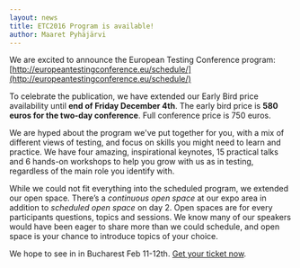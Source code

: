 ```yaml
---
layout: news
title: ETC2016 Program is available!
author: Maaret Pyhäjärvi
---
```


We are excited to announce the European Testing Conference program: [http://europeantestingconference.eu/schedule/](http://europeantestingconference.eu/schedule/)

To celebrate the publication, we have extended our Early Bird price availability until **end of Friday December 4th**. The early bird price is **580 euros for the two-day conference**. Full conference price is 750 euros.

We are hyped about the program we've put together for you, with a mix of different views of testing, and focus on skills you might need to learn and practice. We have four amazing, inspirational keynotes, 15 practical talks and 6 hands-on workshops to help you grow with us as in testing, regardless of the main role you identify with.

While we could not fit everything into the scheduled program, we extended our open space. There’s a *continuous open space* at our expo area in addition to *scheduled open space* on day 2. Open spaces are for every participants questions, topics and sessions.  We know many of our speakers would have been eager to share more than we could schedule, and open space is your chance to introduce topics of your choice.

We hope to see in in Bucharest Feb 11-12th. [Get your ticket now](https://holvi.com/shop/EuroTestingConf/product/307fb905d2067da1cf9c6a68c2e31e33/).
